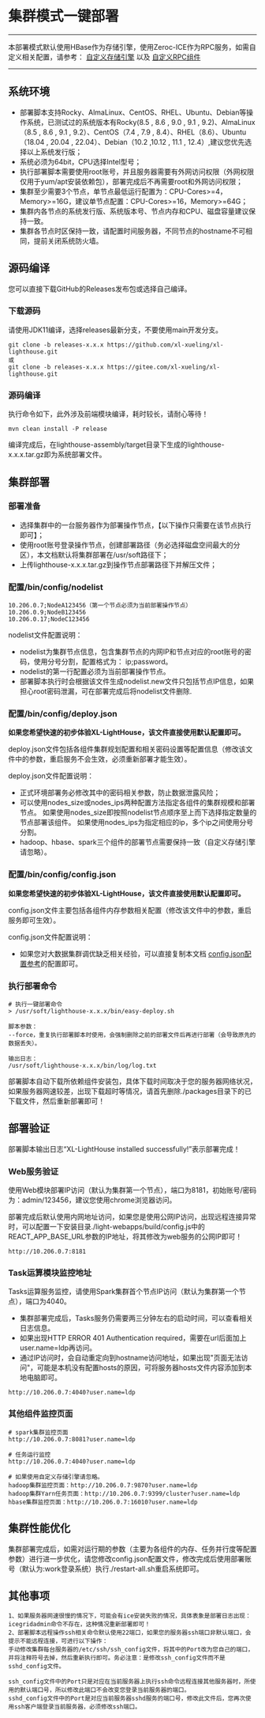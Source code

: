 # 集群模式一键部署

---
本部署模式默认使用HBase作为存储引擎，使用Zeroc-ICE作为RPC服务，如需自定义相关配置，请参考：
[自定义存储引擎](/deploy/03.md) 以及 [自定义RPC组件](/deploy/02.md)

---

## 系统环境

* 部署脚本支持Rocky、AlmaLinux、CentOS、RHEL、Ubuntu、Debian等操作系统，已测试过的系统版本有Rocky(8.5 , 8.6 , 9.0 , 9.1 , 9.2)、AlmaLinux（8.5 , 8.6 , 9.1 , 9.2）、CentOS（7.4 , 7.9 , 8.4）、RHEL（8.6）、Ubuntu（18.04 , 20.04 , 22.04）、Debian（10.2 ,10.12 , 11.1 , 12.4）,建议您优先选择以上系统发行版；
* 系统必须为64bit，CPU选择Intel型号；
* 执行部署脚本需要使用root账号，并且服务器需要有外网访问权限（外网权限仅用于yum/apt安装依赖包），部署完成后不再需要root和外网访问权限；
* 集群至少需要3个节点，单节点最低运行配置为：CPU-Cores>=4，Memory>=16G，建议单节点配置：CPU-Cores>=16，Memory>=64G；
* 集群内各节点的系统发行版、系统版本号、节点内存和CPU、磁盘容量建议保持一致。
* 集群各节点时区保持一致，请配置时间服务器，不同节点的hostname不可相同，提前关闭系统防火墙。

## 源码编译
您可以直接下载GitHub的Releases发布包或选择自己编译。

### 下载源码

请使用JDK11编译，选择releases最新分支，不要使用main开发分支。

``` 
git clone -b releases-x.x.x https://github.com/xl-xueling/xl-lighthouse.git
或 
git clone -b releases-x.x.x https://gitee.com/xl-xueling/xl-lighthouse.git
``` 

### 源码编译

执行命令如下，此外涉及前端模块编译，耗时较长，请耐心等待！

``` 
mvn clean install -P release
```

编译完成后，在lighthouse-assembly/target目录下生成的lighthouse-x.x.x.tar.gz即为系统部署文件。

## 集群部署

### 部署准备

- 选择集群中的一台服务器作为部署操作节点，【以下操作只需要在该节点执行即可】；
- 使用root账号登录操作节点，创建部署路径（务必选择磁盘空间最大的分区），本文档默认将集群部署在/usr/soft路径下；
- 上传lighthouse-x.x.x.tar.gz到操作节点部署路径下并解压文件；

### 配置/bin/config/nodelist

``` 
10.206.0.7;NodeA123456（第一个节点必须为当前部署操作节点）
10.206.0.9;NodeB123456
10.206.0.17;NodeC123456
```
nodelist文件配置说明：
- nodelist为集群节点信息，包含集群节点的内网IP和节点对应的root账号的密码，使用分号分割，配置格式为： ip;password。
- nodelist的第一行配置必须为当前部署操作节点。
- 部署脚本执行时会根据该文件生成nodelist.new文件只包括节点IP信息，如果担心root密码泄漏，可在部署完成后将nodelist文件删除.

### 配置/bin/config/deploy.json

**如果您希望快速的初步体验XL-LightHouse，该文件直接使用默认配置即可。**

deploy.json文件包括各组件集群规划配置和相关密码设置等配置信息（修改该文件中的参数，重启服务不会生效，必须重新部署才能生效）。

deploy.json文件配置说明：

- 正式环境部署务必修改其中的密码相关参数，防止数据泄露风险；
- 可以使用nodes_size或nodes_ips两种配置方法指定各组件的集群规模和部署节点。
如果使用nodes_size即按照nodelist节点顺序至上而下选择指定数量的节点部署该组件。
如果使用nodes_ips为指定相应的ip，多个ip之间使用分号分割。
- hadoop、hbase、spark三个组件的部署节点需要保持一致（自定义存储引擎请忽略）。

### 配置/bin/config/config.json

**如果您希望快速的初步体验XL-LightHouse，该文件直接使用默认配置即可。**

config.json文件主要包括各组件内存参数相关配置（修改该文件中的参数，重启服务即可生效）。

config.json文件配置说明：

- 如果您对大数据集群调优缺乏相关经验，可以直接复制本文档 [config.json配置参考](/management/02.md)的配置即可。

### 执行部署命令

``` 
# 执行一键部署命令
> /usr/soft/lighthouse-x.x.x/bin/easy-deploy.sh

脚本参数：
--force，重复执行部署脚本时使用，会强制删除之前的部署文件后再进行部署（会导致原先的数据丢失）。

输出日志：
/usr/soft/lighthouse-x.x.x/bin/log/log.txt
```

部署脚本自动下载所依赖组件安装包，具体下载时间取决于您的服务器网络状况，如果服务器网速较差，出现下载超时等情况，请首先删除./packages目录下的已下载文件，然后重新部署即可！

## 部署验证

部署脚本输出日志“XL-LightHouse installed successfully!”表示部署完成！

### Web服务验证

使用Web模块部署IP访问（默认为集群第一个节点），端口为8181，初始账号/密码为：admin/123456，建议您使用chrome浏览器访问。

部署完成后默认使用内网地址访问，如果您是使用公网IP访问，出现远程连接异常时，可以配置一下安装目录./light-webapps/build/config.js中的REACT_APP_BASE_URL参数的IP地址，将其修改为web服务的公网IP即可！

```
http://10.206.0.7:8181
```

### Task运算模块监控地址

Tasks运算服务监控，请使用Spark集群首个节点IP访问（默认为集群第一个节点），端口为4040。

+  集群部署完成后，Tasks服务仍需要两三分钟左右的启动时间，可以查看相关日志信息。
+  如果出现HTTP ERROR 401 Authentication required，需要在url后面加上user.name=ldp再访问。
+  通过IP访问时，会自动重定向到hostname访问地址，如果出现"页面无法访问"，可能是本机没有配置hosts的原因，可将服务器hosts文件内容添加到本地电脑即可。

```
http://10.206.0.7:4040?user.name=ldp
```

### 其他组件监控页面

```
# spark集群监控页面
http://10.206.0.7:8081?user.name=ldp 

# 任务运行监控
http://10.206.0.7:4040?user.name=ldp

# 如果使用自定义存储引擎请忽略。
hadoop集群监控页面：http://10.206.0.7:9870?user.name=ldp
hadoop集群Yarn任务页面：http://10.206.0.7:9399/cluster?user.name=ldp
hbase集群监控页面：http://10.206.0.7:16010?user.name=ldp
```

## 集群性能优化

集群部署完成后，如需对运行期的参数（主要为各组件的内存、任务并行度等配置参数）进行进一步优化，请您修改config.json配置文件，修改完成后使用部署账号（默认为:work登录系统）执行./restart-all.sh重启系统即可。

## 其他事项

```
1、如果服务器网速很慢的情况下，可能会有ice安装失败的情况，具体表象是部署日志出现：icegridadmin命令不存在，这种情况重新部署即可！
2、部署脚本远程操作ssh相关命令默认使用22端口，如果您的服务器ssh端口非默认端口，会提示不能远程连接，可进行以下操作：
手动修改集群每台服务器的/etc/ssh/ssh_config文件，将其中的Port改为您自己的端口，并将注释符号去掉，然后重新执行即可。务必注意：是修改ssh_config文件而不是sshd_config文件。

ssh_config文件中的Port只是对应在当前服务器上执行ssh命令远程连接其他服务器时，所使用的默认端口号，所以修改此端口不会改变您登录当前服务器的端口。
sshd_config文件中的Port是对应当前服务器sshd服务的端口号，修改此文件后，您再次使用ssh客户端登录当前服务器，必须修改ssh端口。
```